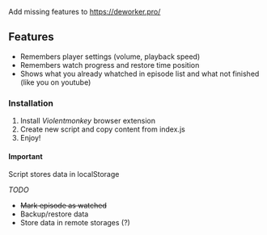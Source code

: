 Add missing features to https://deworker.pro/

## Features ##
* Remembers player settings (volume, playback speed)
* Remembers watch progress and restore time position 
* Shows what you already whatched in episode list and what not finished (like you on youtube)

### Installation ###
1. Install *Violentmonkey* browser extension
2. Create new script and copy content from index.js
3. Enjoy!

#### Important ####
Script stores data in localStorage

*TODO*

* ~~Mark episode as watched~~
* Backup/restore data
* Store data in remote storages (?)
